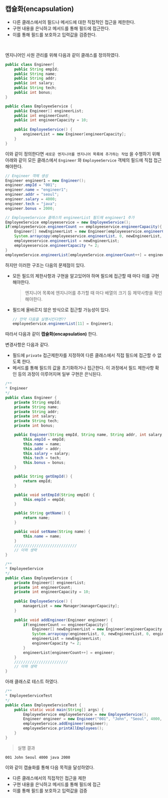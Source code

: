 ## 캡슐화(encapsulation)

* 다른 클래스에서의 필드나 메서드에 대한 직접적인 접근을 제한한다.
* 구현 내용을 은닉하고 메서드를 통해 필드에 접근한다.
* 이를 통해 필드를 보호하고 입력값을 검증한다.

<br>

엔지니어인 사원 관리를 위해 다음과 같이 클래스를 정의하였다.

```java
public class Engineer{
    public String empId;
    public String name;
    public String addr;
    public int salary;
    public String tech;
    public int bonus;
}

public class EmployeeService {
    public Engineer[] engineerList;
    public int engineerCount;
    public int engineerCapacity = 10;
    
    public EmployeeService() {
        engineerList = new Engineer[engineerCapacity];
    }
}
```

이와 같이 정의한다면 `새로운 엔지니어를 엔지니어 목록에 추가하는 작업` 을 수행하기 위해 아래와 같이 모든 클래스에서 `Engineer` 와 `EmployeeService` 객체의 필드에 직접 접근해야한다.

```java
// Engineer 객체 생성
Engineer engineer1 = new Engineer();
engineer.empId = "001";
engineer.name = "engineer1";
engineer.addr = "seoul";
engineer.salary = 4000;
engineer.tech = "java";
engineer.bonus = 2000;

// EmployeeService 클래스의 engineerList 필드에 engineer1 추가
EmployeeService employeeservice = new EmployeeService();
if(employeeService.engineerCount == employeeservice.engineerCapacity){
    Engineer[] newEngineerList = new Engineer[employeeservice.engineerCapacity * 2];
    System.arraycopy(employeeservice.engineerList, 0, newEngineerList, 0, employeeservice.engineerCapacity);
    employeeservice.engineerList = newEngineerList;
    employeeservice.engineerCapacity *= 2;
}
employeeService.engineerList[employeeService.engineerCount++] = engineer;
```

하지만 이러한 구조는 다음의 문제점이 있다.

* 모든 필드의 제한사항과 구현을 알고있어야 하며 필드에 접근할 때 마다 이를 구현해야한다.

  > 엔지니어 목록에 엔지니어를 추가할 때 마다 배열의 크기 등 제약사항을 확인해야한다.

* 필드에 올바르지 않은 방식으로 접근할 가능성이 있다.

  ```java
  // 만약 다음을 실행시킨다면??
  employeeService.engineerList[11] = Engineer1;
  ```

따라서 다음과 같이 __캡슐화(encapsulation)__ 한다.

변경사항은 다음과 같다.

* 필드에 `private` 접근제한자를 지정하여 다른 클래스에서 직접 필드에 접근할 수 없도록 한다.
* 메서드를 통해 필드의 값을 초기화하거나 접근한다. 이 과정에서 필드 제한사항 확인 등의 과정이 이루어지며 일부 구현은 은닉된다.

```java
/**
* Engineer
*/
public class Engineer {
    private String empId;
    private String name;
    private String addr;
    private int salary;
    private String tech;
    private int bonus;

    public Engineer(String empId, String name, String addr, int salary, String tech, int bonus) {
        this.empId = empId;
        this.name = name;
        this.addr = addr;
        this.salary = salary;
        this.tech = tech;
        this.bonus = bonus;
    }

    public String getEmpId() {
        return empId;
    }

    public void setEmpId(String empId) {
        this.empId = empId;
    }

    public String getName() {
        return name;
    }

    public void setName(String name) {
        this.name = name;
    }
    ////////////////////////////
    // 이하 생략
}

```

```java
/**
* EmployeeService
*/
public class EmployeeService {
    private Engineer[] engineerList;
    private int engineerCount;
    private int engineerCapacity = 10;
    
    public EmployeeService() {
        managerList = new Manager[managerCapacity];
    }
    
    public void addEngineer(Engineer engineer) {
        if(engineerCount == engineerCapacity){
            Engineer[] newEngineerList = new Engineer[engineerCapacity * 2];
            System.arraycopy(engineerList, 0, newEngineerList, 0, engineerCapacity);
            engineerList = newEngineerList;
            engineerCapacity *= 2;
        }
        engineerList[engineerCount++] = engineer;
    }
    ////////////////////////
    // 이하 생략
}
```

아래 클래스로 테스트 하였다.

```java
/**
* EmployeeServiceTest
*/
public class EmployeeServiceTest {
    public static void main(String[] args) {
        EmployeeService employeeService = new EmployeeService();
        Engineer engineer = new Engineer("001", "John", "Seoul", 4000, "java", 2000);
        employeeService.addEngineer(engineer);
        employeeService.printAllEmployees();
    }
}
```

> 실행 결과

```shell
001 John Seoul 4000 java 2000
```

이와 같이 캡슐화를 통해 다음 목적을 달성하였다.

* 다른 클래스에서의 직접적인 접근을 제한
* 구현 내용을 은닉하고 메서드를 통해 필드에 접근
* 이를 통해 필드를 보호하고 입력값을 검증